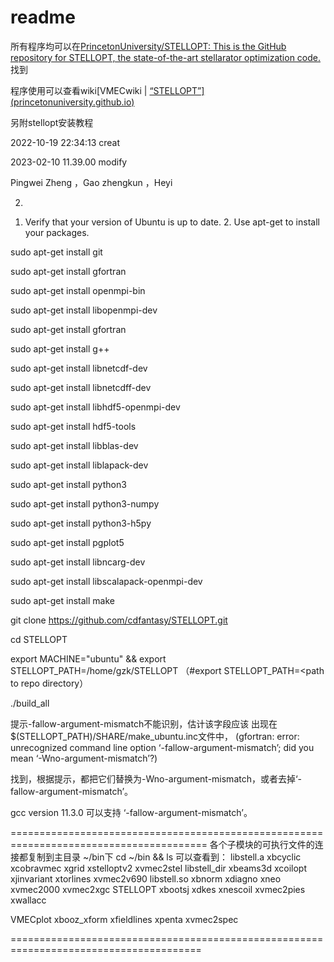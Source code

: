 # readme

所有程序均可以在[PrincetonUniversity/STELLOPT: This is the GitHub repository for STELLOPT, the state-of-the-art stellarator optimization code.](https://github.com/PrincetonUniversity/STELLOPT)找到

程序使用可以查看wiki[VMECwiki | [“STELLOPT”\] (princetonuniversity.github.io)](https://princetonuniversity.github.io/STELLOPT/)



另附stellopt安装教程

2022-10-19 22:34:13 creat

2023-02-10 11.39.00 modify

Pingwei Zheng ，Gao zhengkun ，Heyi

2) 
1. Verify that your version of Ubuntu is up to date. 2. Use apt-get to install your packages.

  sudo apt-get install git

  sudo apt-get install gfortran

  sudo apt-get install openmpi-bin

  sudo apt-get install libopenmpi-dev

  sudo apt-get install gfortran

  sudo apt-get install g++

  sudo apt-get install libnetcdf-dev

  sudo apt-get install libnetcdff-dev

  sudo apt-get install libhdf5-openmpi-dev

  sudo apt-get install hdf5-tools

  sudo apt-get install libblas-dev

  sudo apt-get install liblapack-dev

  sudo apt-get install python3

  sudo apt-get install python3-numpy

  sudo apt-get install python3-h5py

  sudo apt-get install pgplot5

  sudo apt-get install libncarg-dev

  sudo apt-get install libscalapack-openmpi-dev

  sudo apt-get install make

git clone https://github.com/cdfantasy/STELLOPT.git

cd STELLOPT

export MACHINE="ubuntu" && export STELLOPT_PATH=/home/gzk/STELLOPT
（#export STELLOPT_PATH=<path to repo directory）

./build_all

提示-fallow-argument-mismatch不能识别，估计该字段应该
出现在$(STELLOPT_PATH)/SHARE/make_ubuntu.inc文件中，
(gfortran: error: unrecognized command line option ‘-fallow-argument-mismatch’; did you mean ‘-Wno-argument-mismatch’?)

找到，根据提示，都把它们替换为-Wno-argument-mismatch，或者去掉‘-fallow-argument-mismatch’。

gcc version 11.3.0 可以支持 ‘-fallow-argument-mismatch’。


========================================================================================
各个子模块的可执行文件的连接都复制到主目录 ~/bin下
cd ~/bin && ls 可以查看到：
libstell.a    xbcyclic     xcobravmec   xgrid        xstelloptv2  xvmec2stel
libstell_dir  xbeams3d     xcoilopt     xjinvariant  xtorlines    xvmec2v690
libstell.so   xbnorm       xdiagno      xneo         xvmec2000    xvmec2xgc
STELLOPT      xbootsj      xdkes        xnescoil     xvmec2pies   xwallacc

VMECplot      xbooz_xform  xfieldlines  xpenta       xvmec2spec

=======================================================================================

